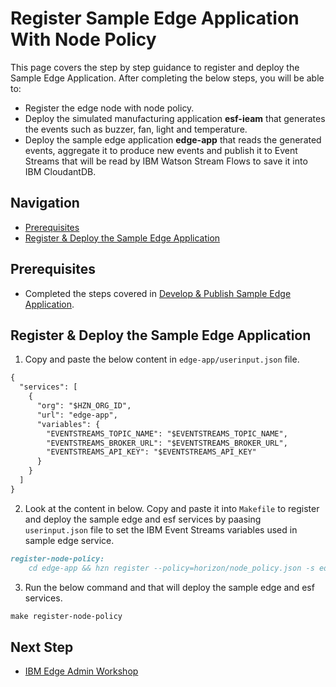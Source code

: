 # Register Sample Edge Application With Node Policy

This page covers the step by step guidance to register and deploy the Sample Edge Application. After completing the below steps, you will be able to:
- Register the edge node with node policy.
- Deploy the simulated manufacturing application **esf-ieam** that generates the events such as buzzer, fan, light and temperature.
- Deploy the sample edge application **edge-app** that reads the generated events, aggregate it to produce new events and publish it to Event
Streams that will be read by IBM Watson Stream Flows to save it into IBM CloudantDB.

## Navigation

- [Prerequisites](#prerequisites)
- [Register & Deploy the Sample Edge Application](#register--deploy-the-sample-edge-application)

## Prerequisites

- Completed the steps covered in [Develop & Publish Sample Edge Application](sample-edge-app-publish.md).

## Register & Deploy the Sample Edge Application

1) Copy and paste the below content in `edge-app/userinput.json` file.

```markdown
{
  "services": [
    {
      "org": "$HZN_ORG_ID",
      "url": "edge-app",
      "variables": {
        "EVENTSTREAMS_TOPIC_NAME": "$EVENTSTREAMS_TOPIC_NAME",
        "EVENTSTREAMS_BROKER_URL": "$EVENTSTREAMS_BROKER_URL",
        "EVENTSTREAMS_API_KEY": "$EVENTSTREAMS_API_KEY"
      }
    }
  ]
}
```

2) Look at the content in below. Copy and paste it into `Makefile` to register and deploy the sample edge and esf services by paasing `userinput.json`
file to set the IBM Event Streams variables used in sample edge service.

```markdown
register-node-policy:
	cd edge-app && hzn register --policy=horizon/node_policy.json -s edge-app --serviceorg $HZN_ORG_ID -f userinput.json
```

3) Run the below command and that will deploy the sample edge and esf services.
   
```markdown
make register-node-policy
```

## Next Step

- [IBM Edge Admin Workshop](edge-workshop-admin.md)